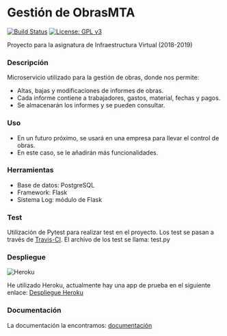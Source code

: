 # Gestión de ObrasMTA

[![Build Status](https://travis-ci.com/maikeltoledo/IV-18-19-Proyecto.svg?branch=master)](https://travis-ci.com/maikeltoledo/IV-18-19-Proyecto)
[![License: GPL v3](https://img.shields.io/badge/License-GPL%20v3-blue.svg)](https://www.gnu.org/licenses/gpl-3.0)

Proyecto para la asignatura de Infraestructura Virtual (2018-2019)

### Descripción

Microservicio utilizado para la gestión de obras, donde nos permite:
- Altas, bajas y modificaciones de informes de obras.
- Cada informe contiene a trabajadores, gastos, material, fechas y pagos.
- Se almacenarán los informes y se pueden consultar.

### Uso
- En un futuro próximo, se usará en una empresa para llevar el control de obras.
- En este caso, se le añadirán más funcionalidades.

### Herramientas
- Base de datos: PostgreSQL
- Framework: Flask
- Sistema Log: módulo de Flask

### Test
Utilización de Pytest para realizar test en el proyecto. Los test se pasan a través de [Travis-CI](https://travis-ci.com/).
El archivo de los test se llama: test.py

### Despliegue
![Heroku](https://heroku-badge.herokuapp.com/?app=intense-woodland-23756)

He utilizado Heroku, actualmente hay una app de prueba en el siguiente enlace: [Despliegue Heroku](https://obrasmta.herokuapp.com/)

### Documentación
La documentación la encontramos: [documentación](./doc/README.md)
